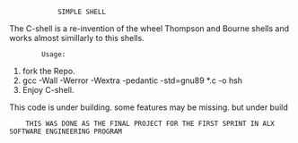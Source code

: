 				SIMPLE SHELL
The C-shell is a re-invention of the wheel Thompson and Bourne shells and works almost simillarly to this shells.


			Usage:
 1. fork the Repo.
 2. gcc -Wall -Werror -Wextra -pedantic -std=gnu89 *.c -o hsh
 3. Enjoy C-shell.

This code is under building. some features may be missing. but under build


		THIS WAS DONE AS THE FINAL PROJECT FOR THE FIRST SPRINT IN ALX SOFTWARE ENGINEERING PROGRAM

